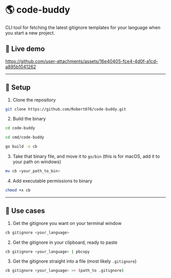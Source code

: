 # 🌎 code-buddy

CLI tool for fetching the latest gitignore templates for your language when you start a new project.

## 🍿 Live demo
https://github.com/user-attachments/assets/16e40405-fce4-4d0f-a1cd-a895b1041262

---

## 🚀 Setup
1. Clone the repository
```bash
git clone https://github.com/Robert076/code-buddy.git
```
2. Build the binary
```bash
cd code-buddy

cd cmd/code-buddy

go build -o cb
```
3. Take that binary file, and move it to `go/bin` (this is for macOS, add it to your path on windows)
```bash
mv cb <your_path_to_bin>
```

4. Add executable permissions to binary
```bash
chmod +x cb
```

---

## 🧩 Use cases

1. Get the gitignore you want on your terminal window
```bash
cb gitignore <your_language>
``` 
2. Get the gitignore in your clipboard, ready to paste
```bash
cb gitignore <your_language> | pbcopy
```
3. Get the gitignore straight into a file (most likely `.gitignore`)
```bash
cb gitignore <your_language> >> (path_to .gitignore)
```
